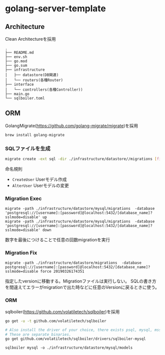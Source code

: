 # golang-server-template

## Architecture
Clean Architectureを採用

```
.
├── README.md
├── env.sh
├── go.mod
├── go.sum
├── infrastructure
│   ├── datastore(DB関連)
│   └── routers(各種Router)
├── interface
│   └── controllers(各種Controller))
├── main.go
└── sqlboiler.toml
```

## ORM

GolangMigrate(https://github.com/golang-migrate/migrate)を採用

```sh
brew install golang-migrate
```

### SQLファイルを生成

```sh
migrate create -ext sql -dir ./infrastructure/datastore//migrations [filename]
```

命名規則
- `CreateUser` Userモデル作成
- `AlterUser` Userモデルの変更

### Migration Exec

```
migrate -path ./infrastructure/datastore/mysql/migrations  -database 'postgresql://[username]:[password]@localhost:5432/[database_name]?sslmode=disable' up
migrate -path ./infrastructure/datastore/mysql/migrations  -database 'postgresql://[username]:[password]@localhost:5432/[database_name]?sslmode=disable' down
```
数字を最後につけることで任意の回数migrationを実行

### Migration Fix

```
migrate -path ./infrastructure/datastore/migrations  -database postgresql://[username]:[password]@localhost:5432/[database_name]?sslmode=disable force 20190326174351
```
指定したversionに移動する。Migrationファイルは実行しない。 SQLの書き方を間違えてエラーがmigrationで出た時などに任意のVersionに戻るときに使う。

### ORM

sqlboiler(https://github.com/volatiletech/sqlboiler)を採用

```sh
go get -u -t github.com/volatiletech/sqlboiler

# Also install the driver of your choice, there exists psql, mysql, mssql
# These are separate binaries.
go get github.com/volatiletech/sqlboiler/drivers/sqlboiler-mysql
```

```
sqlboiler mysql -o ./infrastructure/datastore/mysql/models
```
